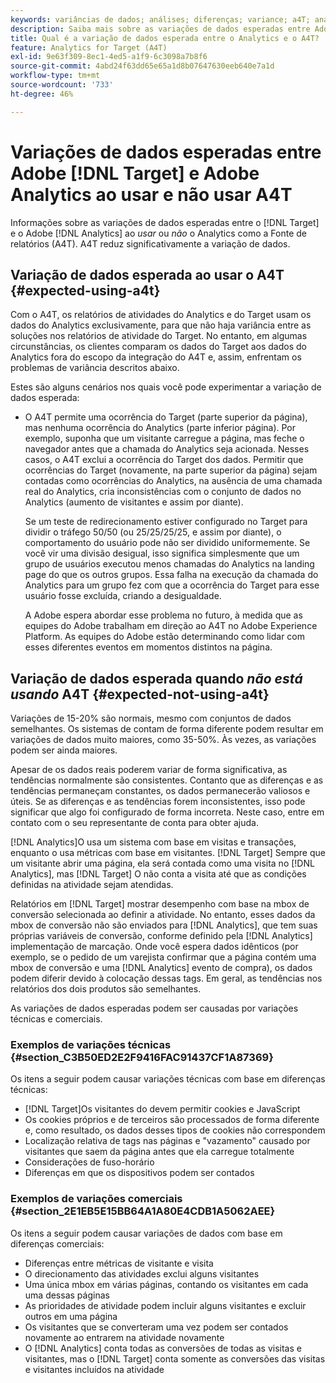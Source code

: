 ```yaml
---
keywords: variâncias de dados; análises; diferenças; variance; a4T; analytics para target; análises como fonte de relatórios; discrepâncias; discrepância
description: Saiba mais sobre as variações de dados esperadas entre Adobe [!DNL Target] e Analytics quando não estiver usando o Analytics para [!DNL Target] (A4T), que elimina a variância dos dados completamente.
title: Qual é a variação de dados esperada entre o Analytics e o A4T?
feature: Analytics for Target (A4T)
exl-id: 9e63f309-8ec1-4ed5-a1f9-6c3098a7b8f6
source-git-commit: 4abd24f63dd65e65a1d8b07647630eeb640e7a1d
workflow-type: tm+mt
source-wordcount: '733'
ht-degree: 46%

---
```


# Variações de dados esperadas entre Adobe [!DNL Target] e Adobe Analytics ao usar e não usar A4T

Informações sobre as variações de dados esperadas entre o [!DNL Target] e o Adobe [!DNL Analytics] ao *usar* ou *não* o Analytics como a Fonte de relatórios (A4T). A4T reduz significativamente a variação de dados.

## Variação de dados esperada ao usar o A4T {#expected-using-a4t}

Com o A4T, os relatórios de atividades do Analytics e do Target usam os dados do Analytics exclusivamente, para que não haja variância entre as soluções nos relatórios de atividade do Target. No entanto, em algumas circunstâncias, os clientes comparam os dados do Target aos dados do Analytics fora do escopo da integração do A4T e, assim, enfrentam os problemas de variância descritos abaixo.

Estes são alguns cenários nos quais você pode experimentar a variação de dados esperada:

* O A4T permite uma ocorrência do Target (parte superior da página), mas nenhuma ocorrência do Analytics (parte inferior página). Por exemplo, suponha que um visitante carregue a página, mas feche o navegador antes que a chamada do Analytics seja acionada. Nesses casos, o A4T exclui a ocorrência do Target dos dados. Permitir que ocorrências do Target (novamente, na parte superior da página) sejam contadas como ocorrências do Analytics, na ausência de uma chamada real do Analytics, cria inconsistências com o conjunto de dados no Analytics (aumento de visitantes e assim por diante).

   Se um teste de redirecionamento estiver configurado no Target para dividir o tráfego 50/50 (ou 25/25/25/25, e assim por diante), o comportamento do usuário pode não ser dividido uniformemente. Se você vir uma divisão desigual, isso significa simplesmente que um grupo de usuários executou menos chamadas do Analytics na landing page do que os outros grupos. Essa falha na execução da chamada do Analytics para um grupo fez com que a ocorrência do Target para esse usuário fosse excluída, criando a desigualdade.

   A Adobe espera abordar esse problema no futuro, à medida que as equipes do Adobe trabalham em direção ao A4T no Adobe Experience Platform. As equipes do Adobe estão determinando como lidar com esses diferentes eventos em momentos distintos na página.

## Variação de dados esperada quando *não está usando* A4T {#expected-not-using-a4t}

Variações de 15-20% são normais, mesmo com conjuntos de dados semelhantes. Os sistemas de contam de forma diferente podem resultar em variações de dados muito maiores, como 35-50%. Às vezes, as variações podem ser ainda maiores.

Apesar de os dados reais poderem variar de forma significativa, as tendências normalmente são consistentes. Contanto que as diferenças e as tendências permaneçam constantes, os dados permanecerão valiosos e úteis. Se as diferenças e as tendências forem inconsistentes, isso pode significar que algo foi configurado de forma incorreta. Neste caso, entre em contato com o seu representante de conta para obter ajuda.

[!DNL Analytics]O usa um sistema com base em visitas e transações, enquanto o usa métricas com base em visitantes. [!DNL Target] Sempre que um visitante abrir uma página, ela será contada como uma visita no [!DNL Analytics], mas [!DNL Target] O não conta a visita até que as condições definidas na atividade sejam atendidas.

Relatórios em [!DNL Target] mostrar desempenho com base na mbox de conversão selecionada ao definir a atividade. No entanto, esses dados da mbox de conversão não são enviados para [!DNL Analytics], que tem suas próprias variáveis de conversão, conforme definido pela [!DNL Analytics] implementação de marcação. Onde você espera dados idênticos (por exemplo, se o pedido de um varejista confirmar que a página contém uma mbox de conversão e uma [!DNL Analytics] evento de compra), os dados podem diferir devido à colocação dessas tags. Em geral, as tendências nos relatórios dos dois produtos são semelhantes.

As variações de dados esperadas podem ser causadas por variações técnicas e comerciais.

### Exemplos de variações técnicas  {#section_C3B50ED2E2F9416FAC91437CF1A87369}

Os itens a seguir podem causar variações técnicas com base em diferenças técnicas:

* [!DNL Target]Os visitantes do devem permitir cookies e JavaScript
* Os cookies próprios e de terceiros são processados de forma diferente e, como resultado, os dados desses tipos de cookies não correspondem
* Localização relativa de tags nas páginas e &quot;vazamento&quot; causado por visitantes que saem da página antes que ela carregue totalmente
* Considerações de fuso-horário
* Diferenças em que os dispositivos podem ser contados

### Exemplos de variações comerciais  {#section_2E1EB5E15BB64A1A80E4CDB1A5062AEE}

Os itens a seguir podem causar variações de dados com base em diferenças comerciais:

* Diferenças entre métricas de visitante e visita
* O direcionamento das atividades exclui alguns visitantes
* Uma única mbox em várias páginas, contando os visitantes em cada uma dessas páginas
* As prioridades de atividade podem incluir alguns visitantes e excluir outros em uma página
* Os visitantes que se converteram uma vez podem ser contados novamente ao entrarem na atividade novamente
* O [!DNL Analytics] conta todas as conversões de todas as visitas e visitantes, mas o [!DNL Target] conta somente as conversões das visitas e visitantes incluídos na atividade
